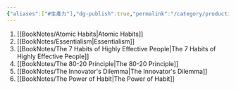 ```yaml
---
{"aliases":["#生產力"],"dg-publish":true,"permalink":"/category/productivity/","dgPassFrontmatter":true,"created":"2024-11-28T14:11:19.227+08:00","updated":"2024-11-28T14:37:24.325+08:00"}
---
```


1. [[BookNotes/Atomic Habits\|Atomic Habits]]
2. [[BookNotes/Essentialism\|Essentialism]]
3. [[BookNotes/The 7 Habits of Highly Effective People\|The 7 Habits of Highly Effective People]]
4. [[BookNotes/The 80-20 Principle\|The 80-20 Principle]]
5. [[BookNotes/The Innovator's Dilemma\|The Innovator's Dilemma]]
6. [[BookNotes/The Power of Habit\|The Power of Habit]]